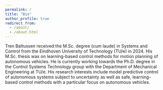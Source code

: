 ```yaml
---
permalink: /
title: "Bio"
author_profile: true
redirect_from: 
  - /about/
  - /about.html
---
```


Tren Baltussen received the M.Sc. degree (cum laude) in Systems and Control from the Eindhoven University of Technology (TU/e) in 2024. His M.Sc. thesis was on learning-based control methods for motion planning of autonomous vehicles. He is currently working towards the Ph.D. degree in the Control Systems Technology group with the Department of Mechanical Engineering at TU/e. His research interests include model predictive control of autonomous systems subject to uncertainty as well as safe, learning-based control methods with a particular focus on autonomous vehicles.
